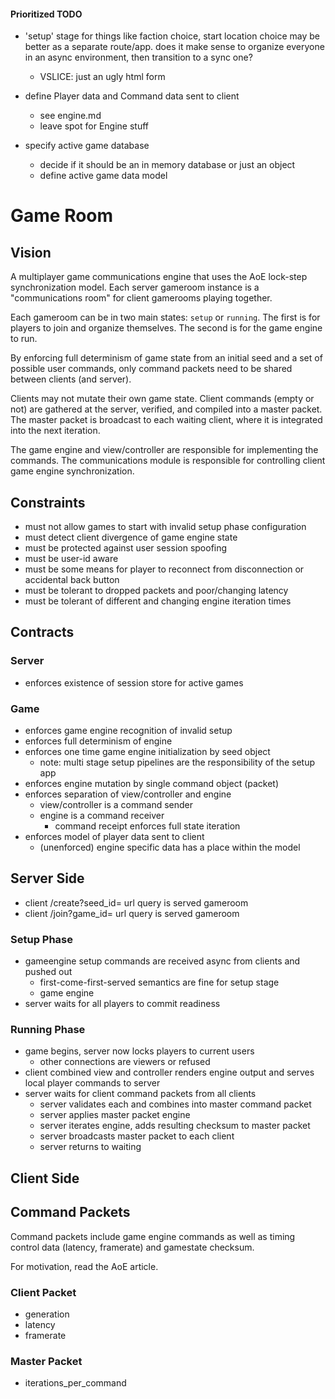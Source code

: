 #### Prioritized TODO

- 'setup' stage for things like faction choice, start location choice may be better as a separate route/app.  does it make sense to organize everyone in an async environment, then transition to a sync one?
    - VSLICE: just an ugly html form
- define Player data and Command data sent to client
    - see engine.md
    - leave spot for Engine stuff

- specify active game database
    - decide if it should be an in memory database or just an object
    - define active game data model

# Game Room

## Vision

A multiplayer game communications engine that uses the AoE lock-step synchronization model.  Each server gameroom instance is a "communications room" for client gamerooms playing together.

Each gameroom can be in two main states: `setup` or `running`.  The first is for players to join and organize themselves.  The second is for the game engine to run.

By enforcing full determinism of game state from an initial seed and a set of possible user commands, only command packets need to be shared between clients (and server).

Clients may not mutate their own game state.  Client commands (empty or not) are gathered at the server, verified, and compiled into a master packet.  The master packet is broadcast to each waiting client, where it is integrated into the next iteration.

The game engine and view/controller are responsible for implementing the commands.  The communications module is responsible for controlling client game engine synchronization.

## Constraints

- must not allow games to start with invalid setup phase configuration
- must detect client divergence of game engine state
- must be protected against user session spoofing
- must be user-id aware
- must be some means for player to reconnect from disconnection or accidental back button
- must be tolerant to dropped packets and poor/changing latency
- must be tolerant of different and changing engine iteration times

## Contracts

### Server

- enforces existence of session store for active games

### Game

- enforces game engine recognition of invalid setup
- enforces full determinism of engine
- enforces one time game engine initialization by seed object
    - note: multi stage setup pipelines are the responsibility of the setup app
- enforces engine mutation by single command object (packet)
- enforces separation of view/controller and engine
    - view/controller is a command sender
    - engine is a command receiver
        - command receipt enforces full state iteration
- enforces model of player data sent to client
    - (unenforced) engine specific data has a place within the model

## Server Side

- client /create?seed_id=<seed> url query is served gameroom
- client /join?game_id=<game> url query is served gameroom

### Setup Phase

- gameengine setup commands are received async from clients and pushed out
    - first-come-first-served semantics are fine for setup stage
    - game engine
- server waits for all players to commit readiness

### Running Phase

- game begins, server now locks players to current users
    - other connections are viewers or refused
- client combined view and controller renders engine output and serves
  local player commands to server
- server waits for client command packets from all clients
    - server validates each and combines into master command packet
    - server applies master packet engine
    - server iterates engine, adds resulting checksum to master packet
    - server broadcasts master packet to each client
    - server returns to waiting

## Client Side
 

## Command Packets

Command packets include game engine commands as well as timing control data (latency, framerate) and gamestate checksum.

For motivation, read the AoE article.

### Client Packet

- generation
- latency
- framerate

### Master Packet

- iterations_per_command

